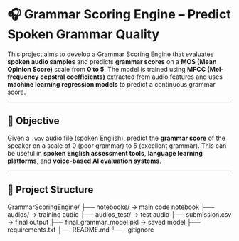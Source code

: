 # 🎧 Grammar Scoring Engine – Predict Spoken Grammar Quality

This project aims to develop a Grammar Scoring Engine that evaluates **spoken audio samples** and predicts **grammar scores** on a **MOS (Mean Opinion Score)** scale from **0 to 5**. The model is trained using **MFCC (Mel-frequency cepstral coefficients)** extracted from audio features and uses **machine learning regression models** to predict a continuous grammar score.

---

## 🚀 Objective

Given a `.wav` audio file (spoken English), predict the **grammar score** of the speaker on a scale of 0 (poor grammar) to 5 (excellent grammar). This can be useful in **spoken English assessment tools**, **language learning platforms**, and **voice-based AI evaluation systems**.

---

## 📂 Project Structure
GrammarScoringEngine/
├── notebooks/ → main code notebook
├── audios/ → training audio
├── audios_test/ → test audio
├── submission.csv → final output
├── final_grammar_model.pkl → saved model
├── requirements.txt
├── README.md
└── .gitignore
